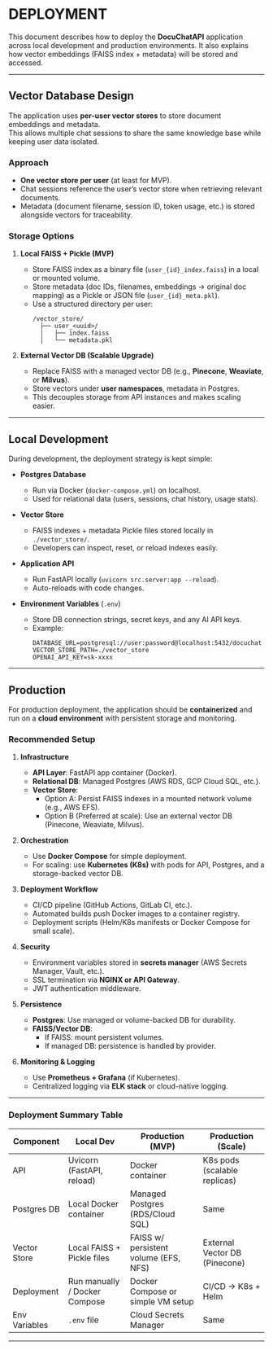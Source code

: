 # DEPLOYMENT

This document describes how to deploy the **DocuChatAPI** application across local
development and production environments. It also explains how vector embeddings 
(FAISS index + metadata) will be stored and accessed.

---

## Vector Database Design

The application uses **per-user vector stores** to store document embeddings and metadata.  
This allows multiple chat sessions to share the same knowledge base while keeping user data isolated.

### Approach

- **One vector store per user** (at least for MVP).  
- Chat sessions reference the user’s vector store when retrieving relevant documents.  
- Metadata (document filename, session ID, token usage, etc.) is stored alongside vectors for traceability.  

### Storage Options

1. **Local FAISS + Pickle (MVP)**  
   - Store FAISS index as a binary file (`user_{id}_index.faiss`) in a local or mounted volume.  
   - Store metadata (doc IDs, filenames, embeddings → original doc mapping) as a Pickle or JSON file (`user_{id}_meta.pkl`).  
   - Use a structured directory per user:
     ```
     /vector_store/
       ├── user_<uuid>/
       │   ├── index.faiss
       │   └── metadata.pkl
     ```

2. **External Vector DB (Scalable Upgrade)**  
   - Replace FAISS with a managed vector DB (e.g., **Pinecone**, **Weaviate**, or **Milvus**).  
   - Store vectors under **user namespaces**, metadata in Postgres.  
   - This decouples storage from API instances and makes scaling easier.

---

## Local Development

During development, the deployment strategy is kept simple:

- **Postgres Database**  
  - Run via Docker (`docker-compose.yml`) on localhost.  
  - Used for relational data (users, sessions, chat history, usage stats).  

- **Vector Store**  
  - FAISS indexes + metadata Pickle files stored locally in `./vector_store/`.  
  - Developers can inspect, reset, or reload indexes easily.  

- **Application API**  
  - Run FastAPI locally (`uvicorn src.server:app --reload`).  
  - Auto-reloads with code changes.  

- **Environment Variables** (`.env`)  
  - Store DB connection strings, secret keys, and any AI API keys.  
  - Example:
    ```
    DATABASE_URL=postgresql://user:password@localhost:5432/docuchat
    VECTOR_STORE_PATH=./vector_store
    OPENAI_API_KEY=sk-xxxx
    ```

---

## Production

For production deployment, the application should be **containerized** and run on 
a **cloud environment** with persistent storage and monitoring.

### Recommended Setup

1. **Infrastructure**  
   - **API Layer**: FastAPI app container (Docker).  
   - **Relational DB**: Managed Postgres (AWS RDS, GCP Cloud SQL, etc.).  
   - **Vector Store**:  
     - Option A: Persist FAISS indexes in a mounted network volume (e.g., AWS EFS).  
     - Option B (Preferred at scale): Use an external vector DB (Pinecone, Weaviate, Milvus).  

2. **Orchestration**  
   - Use **Docker Compose** for simple deployment.  
   - For scaling: use **Kubernetes (K8s)** with pods for API, Postgres, and a storage-backed vector DB.  

3. **Deployment Workflow**  
   - CI/CD pipeline (GitHub Actions, GitLab CI, etc.).  
   - Automated builds push Docker images to a container registry.  
   - Deployment scripts (Helm/K8s manifests or Docker Compose for small scale).  

4. **Security**  
   - Environment variables stored in **secrets manager** (AWS Secrets Manager, Vault, etc.).  
   - SSL termination via **NGINX or API Gateway**.  
   - JWT authentication middleware.  

5. **Persistence**  
   - **Postgres**: Use managed or volume-backed DB for durability.  
   - **FAISS/Vector DB**:  
     - If FAISS: mount persistent volumes.  
     - If managed DB: persistence is handled by provider.  

6. **Monitoring & Logging**  
   - Use **Prometheus + Grafana** (if Kubernetes).  
   - Centralized logging via **ELK stack** or cloud-native logging.  

---

### Deployment Summary Table

| Component     | Local Dev                     | Production (MVP)                      | Production (Scale)            |
|---------------|-------------------------------|---------------------------------------|-------------------------------|
| API           | Uvicorn (FastAPI, reload)     | Docker container                      | K8s pods (scalable replicas)  |
| Postgres DB   | Local Docker container        | Managed Postgres (RDS/Cloud SQL)      | Same                          |
| Vector Store  | Local FAISS + Pickle files    | FAISS w/ persistent volume (EFS, NFS) | External Vector DB (Pinecone) |
| Deployment    | Run manually / Docker Compose | Docker Compose or simple VM setup     | CI/CD → K8s + Helm            |
| Env Variables | `.env` file                   | Cloud Secrets Manager                 | Same                          |

---



